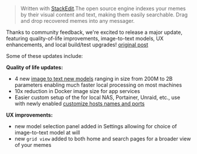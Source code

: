 


> Written with [StackEdit](https://stackedit.io/).The open source engine indexes your memes by their visual content and text, making them easily searchable. Drag and drop recovered memes into any messager.


Thanks to community feedback, we're excited to release a major update, featuring quality-of-life improvements, image-to-text models, UX enhancements, and local build/test upgrades!   [original post](https://www.reddit.com/r/selfhosted/comments/1e3x6l0/i_built_a_free_open_source_locally_hosted_search/) 

Some of these updates include:

**Quality of life updates:**
- 4 new [image to text new models](https://github.com/neonwatty/meme-search?tab=readme-ov-file#features---pro-version)  ranging in size from 200M to 2B parameters enabling much faster local processing on most machines
- 10x reduction in Docker image size for app services
- Easier custom setup of the for local NAS, Portainer, Unraid, etc., 
use with newly enabled [customize hosts names and ports](https://github.com/neonwatty/meme-search/tree/main?tab=readme-ov-file#custom-hosts-and-ports) 

**UX improvements:**
- new model selection panel added in Settings allowing for choice of image-to-text model at will
- new `grid view` added to both home and search pages for a broader view of your memes


<!--stackedit_data:
eyJoaXN0b3J5IjpbLTM0OTkwODcxXX0=
-->